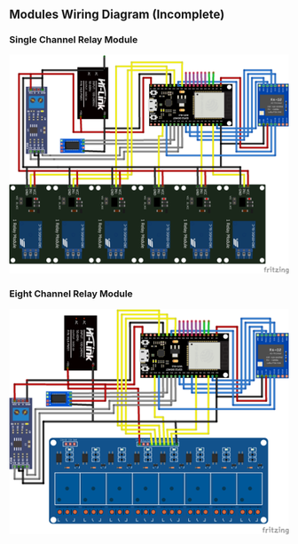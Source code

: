 ## Modules Wiring Diagram (Incomplete)

### Single Channel Relay Module
<img src="https://github.com/frenziopen/FrenziTech/blob/main/Documentation/V3%20-%20Documentation/WirinSingRelay_bb.png" width="1200" />

### Eight Channel Relay Module
<img src="https://github.com/frenziopen/FrenziTech/blob/main/Documentation/V3%20-%20Documentation/Wiring_bb.png" width="1200" />

## 

